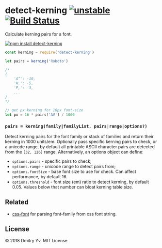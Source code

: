 # detect-kerning [![unstable](https://img.shields.io/badge/stability-unstable-green.svg)](http://github.com/badges/stability-badges) [![Build Status](https://img.shields.io/travis/dy/detect-kerning.svg)](https://travis-ci.org/dy/detect-kerning)

Calculate kerning pairs for a font.

[![npm install detect-kerning](https://nodei.co/npm/detect-kerning.png?mini=true)](https://npmjs.org/package/detect-kerning/)

```js
const kerning = require('detect-kerning')

let pairs = kerning('Roboto')

/*
{
	'A”': -10,
	'W.': -5,
	'P,': -3,
	...
}
*/

// get px kerning for 16px font-size
let px = 16 * pairs['AV'] / 1000
```

### `pairs = kerning(family|familyList, pairs|range|options?)`

Detect kerning pairs for the font family or stack of families and return their kerning in 1000 units/em. Optionally pass specific kerning pairs to check, or a unicode range, by default all printable ASCII character pairs are detected from the `[32, 126]` range. Alternatively, an options object can define:

* `options.pairs` - specific pairs to check;
* `options.range` - unicode range to detect pairs from;
* `options.fontSize` - base font size to use for check. Can affect performance, by default 16.
* `options.threshold` - font size (em) ratio to detect kerning, by default 0.05. Values below that number can bloat kerning table size.


## Related

* [css-font](https://npmjs.org/css-font) for parsing font-family from css font string.

## License

© 2018 Dmitry Yv. MIT License
